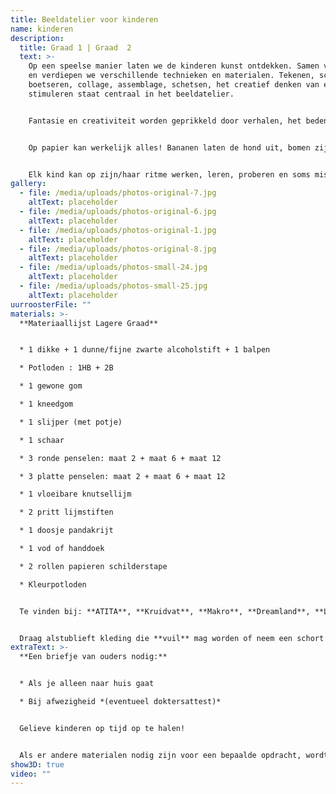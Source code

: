 ```yaml
---
title: Beeldatelier voor kinderen
name: kinderen
description:
  title: Graad 1 | Graad  2
  text: >-
    Op een speelse manier laten we de kinderen kunst ontdekken. Samen verkennen
    en verdiepen we verschillende technieken en materialen. Tekenen, schilderen,
    boetseren, collage, assemblage, schetsen, het creatief denken van elk kind
    stimuleren staat centraal in het beeldatelier.


    Fantasie en creativiteit worden geprikkeld door verhalen, het bedenken van concepten en vervolgens het uitvoeren van ideeën. Er is ruimte voor de expressie van gedachten en emoties. 


    Op papier kan werkelijk alles! Bananen laten de hond uit, bomen zijn blauw en kersen plots geel. Er wordt op maat van de kinderen gerefereerd naar bekende kunstenaars.


    Elk kind kan op zijn/haar ritme werken, leren, proberen en soms mislukken. Net als Picasso geloven we dat elk kind een kunstenaar is.
gallery:
  - file: /media/uploads/photos-original-7.jpg
    altText: placeholder
  - file: /media/uploads/photos-original-6.jpg
    altText: placeholder
  - file: /media/uploads/photos-original-1.jpg
    altText: placeholder
  - file: /media/uploads/photos-original-8.jpg
    altText: placeholder
  - file: /media/uploads/photos-small-24.jpg
    altText: placeholder
  - file: /media/uploads/photos-small-25.jpg
    altText: placeholder
uurroosterFile: ""
materials: >-
  **Materiaallijst Lagere Graad**


  * 1 dikke + 1 dunne/fijne zwarte alcoholstift + 1 balpen

  * Potloden : 1HB + 2B

  * 1 gewone gom

  * 1 kneedgom

  * 1 slijper (met potje)

  * 1 schaar

  * 3 ronde penselen: maat 2 + maat 6 + maat 12

  * 3 platte penselen: maat 2 + maat 6 + maat 12

  * 1 vloeibare knutsellijm

  * 2 pritt lijmstiften

  * 1 doosje pandakrijt

  * 1 vod of handdoek

  * 2 rollen papieren schilderstape

  * Kleurpotloden


  Te vinden bij: **ATITA**, **Kruidvat**, **Makro**, **Dreamland**, **Lucas creativ**, **Schleiper**.


  Draag alstublieft kleding die **vuil** mag worden of neem een schort mee.
extraText: >-
  **Een briefje van ouders nodig:**


  * Als je alleen naar huis gaat

  * Bij afwezigheid *(eventueel doktersattest)*


  Gelieve kinderen op tijd op te halen!


  Als er andere materialen nodig zijn voor een bepaalde opdracht, wordt dit door de leerkracht gecommuniceerd.
show3D: true
video: ""
---
```

